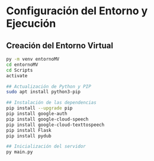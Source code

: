 # Configuración del Entorno y Ejecución

## Creación del Entorno Virtual
```bash
py -m venv entornoMV
cd entornoMV
cd Scripts 
activate 

## Actualización de Python y PIP 
sudo apt install python3-pip

## Instalación de las dependencias 
pip install --upgrade pip
pip install google-auth
pip install google-cloud-speech
pip install google-cloud-texttospeech
pip install Flask
pip install pydub

## Inicialización del servidor
py main.py
